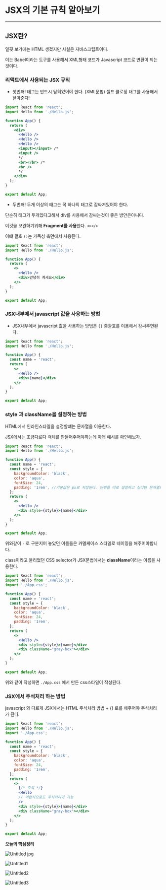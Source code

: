 # JSX의 기본 규칙 알아보기

---

## JSX란?

얼핏 보기에는 HTML 생겼지만 사실은 자바스크립트이다.

이는 Babel이라는 도구를 사용해서 XML형태 코드가 Javascript 코드로 변환이 되는것이다.

### 리액트에서 사용되는 JSX 규칙

- 첫번째! 태그는 반드시 닫혀있어야 한다. (XML문법) 셀프 클로징 태그를 사용해서 닫아준다!

```jsx
import React from 'react';
import Hello from './Hello.js';

function App() {
  return (
    <div>
      <Hello />
      <Hello />
      <Hello />
      <input></input> /*
      <input />
      */
      <br></br> /*
      <br />
      */
    </div>
  );
}

export default App;
```

- 두번째! 두개 이상의 태그는 꼭 하나의 태그로 감싸져있어야 한다.

단순히 태그가 두개있다고해서 div를 사용해서 감싸는것이 좋은 방안은아니다.

이것을 보완하기위해 **Fragment를 사용**한다. `<></>`

이떄 괄호 `()`는 가독성 측면에서 사용된다.

```jsx
import React from 'react';
import Hello from './Hello.js';

function App() {
  return (
    <>
      <Hello />
      <div>안녕히 계세요</div>
    </>
  );
}

export default App;
```

### JSX내부에서 javascript 값을 사용하는 방법

- JSX내부에서 javascript 값을 사용하는 방법은 `{}` 중괄호를 이용해서 감싸주면된다.

```jsx
import React from 'react';
import Hello from './Hello.js';

function App() {
  const name = 'react';
  return (
    <>
      <Hello />
      <div>{name}</div>
    </>
  );
}

export default App;
```

### style 과 className을 설정하는 방법

HTML에서 인라인스타일을 설정할떄는 문자열을 이용한다.

JSX에서는 조금다르다 객체를 만들어주어야하는데 아래 예시를 확인해보자.

```jsx
import React from 'react';
import Hello from './Hello.js';

function App() {
  const name = 'react';
  const style = {
    backgroundColor: 'black',
    color: 'aqua',
    fontSize: 24,
    padding: '1rem', //기본값은 px로 저장된다. 단위를 따로 설정하고 싶다면 문자열로 단위지정
  };
  return (
    <>
      <Hello />
      <div style={style}>{name}</div>
    </>
  );
}

export default App;
```

위와같이 `-` 로 구분지어 놓았던 이름들은 카멜케이스 스타일로 네이밍을 해주어야합니다.

class이라고 불리었던 CSS selector가 JSX문법에서는 **className**이라는 이름을 사용한다.

```jsx
import React from 'react';
import Hello from './Hello.js';
import './App.css';

function App() {
  const name = 'react';
  const style = {
    backgroundColor: 'black',
    color: 'aqua',
    fontSize: 24,
    padding: '1rem',
  };
  return (
    <>
      <Hello />
      <div style={style}>{name}</div>
      <div className="gray-box"></div>
    </>
  );
}

export default App;
```

위와 같이 작성하면 `./App.css` 에서 만든 css스타일이 작성된다.

### JSX에서 주석처리 하는 방법

javascript 와 다르게 JSX에서는 HTML 주석처리 방법 + {} 로를 해주어야 주석처리가 된다.

```jsx
import React from 'react';
import Hello from './Hello.js';
import './App.css';

function App() {
  const name = 'react';
  const style = {
    backgroundColor: 'black',
    color: 'aqua',
    fontSize: 24,
    padding: '1rem',
  };
  return (
    <>
      {/* 주석 */}
      <Hello
      // 이런식으로도 주석처리가 가능
      />
      <div style={style}>{name}</div>
      <div className="gray-box"></div>
    </>
  );
}

export default App;
```

**오늘의 핵심정리**

![Untitled jpg](https://user-images.githubusercontent.com/66991380/102222845-4fcc5e00-3f27-11eb-9a27-ef537845c93f.png)

![Untitled1](https://user-images.githubusercontent.com/66991380/102222851-50fd8b00-3f27-11eb-8a41-7823afb1118e.jpg)

![Untitled2](https://user-images.githubusercontent.com/66991380/102222854-51962180-3f27-11eb-88a2-673c81fe0044.jpg)

![Untitled3](https://user-images.githubusercontent.com/66991380/102222856-522eb800-3f27-11eb-8e9c-03baa8120477.jpg)
